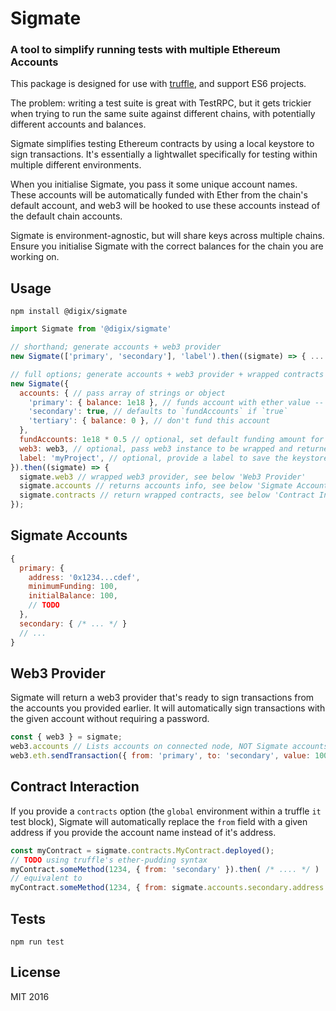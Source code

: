# Sigmate

### A tool to simplify running tests with multiple Ethereum Accounts

This package is designed for use with [truffle](https://github.com/ConsenSys/truffle), and support ES6 projects.

The problem: writing a test suite is great with TestRPC, but it gets trickier when trying to run the same suite against different chains, with potentially different accounts and balances.

Sigmate simplifies testing Ethereum contracts by using a local keystore to sign transactions. It's essentially a lightwallet specifically for testing within multiple different environments.

When you initialise Sigmate, you pass it some unique account names. These accounts will be automatically funded with Ether from the chain's default account, and web3 will be hooked to use these accounts instead of the default chain accounts.

Sigmate is environment-agnostic, but will share keys across multiple chains. Ensure you initialise Sigmate with the correct balances for the chain you are working on.

## Usage

`npm install @digix/sigmate`

```javascript
import Sigmate from '@digix/sigmate'

// shorthand; generate accounts + web3 provider
new Sigmate(['primary', 'secondary'], 'label').then((sigmate) => { ... }); // label is optional, namespaces to a given project

// full options; generate accounts + web3 provider + wrapped contracts (in truffle environment)
new Sigmate({
  accounts: { // pass array of strings or object
    'primary': { balance: 1e18 }, // funds account with ether value -- only if fundAccounts is set
    'secondary': true, // defaults to `fundAccounts` if `true`
    'tertiary': { balance: 0 }, // don't fund this account
  },
  fundAccounts: 1e18 * 0.5 // optional, set default funding amount for all accounts
  web3: web3, // optional, pass web3 instance to be wrapped and returned
  label: 'myProject', // optional, provide a label to save the keystore, will be re-used between instantiations
}).then((sigmate) => {  
  sigmate.web3 // wrapped web3 provider, see below 'Web3 Provider'
  sigmate.accounts // returns accounts info, see below 'Sigmate Accounts'
  sigmate.contracts // return wrapped contracts, see below 'Contract Interaction'
});
```

## Sigmate Accounts

```javascript
{
  primary: {
    address: '0x1234...cdef',
    minimumFunding: 100,
    initialBalance: 100,
    // TODO
  },
  secondary: { /* ... */ }
  // ...
}
```

## Web3 Provider

Sigmate will return a web3 provider that's ready to sign transactions from the accounts you provided earlier. It will automatically sign transactions with the given account without requiring a password.

```javascript
const { web3 } = sigmate;
web3.accounts // Lists accounts on connected node, NOT Sigmate accounts
web3.eth.sendTransaction({ from: 'primary', to: 'secondary', value: 10000000 });
```

## Contract Interaction

If you provide a `contracts` option (the `global` environment within a truffle `it` test block), Sigmate will automatically replace the `from` field with a given address if you provide the account name instead of it's address.

```javascript
const myContract = sigmate.contracts.MyContract.deployed();
// TODO using truffle's ether-pudding syntax
myContract.someMethod(1234, { from: 'secondary' }).then( /* .... */ )
// equivalent to
myContract.someMethod(1234, { from: sigmate.accounts.secondary.address }).then( /* .... */ )
```

## Tests

`npm run test`

## License

MIT 2016

